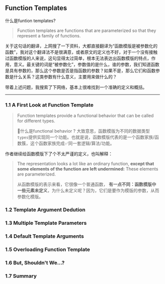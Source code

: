 ## Function Templates

什么是funtion templates?

> Function templates are functions that are parameterized so that they represent a family of functions.

关于这句话的翻译，上网搜了一下资料，大都直接翻译为“函数模版是被参数化的函数”，我对这个翻译法不是很满意，或者原文的定义也不好，对于一个没有接触过函数模版的人来说，这句显得太过简单，根本无法表达出函数模版的特点，作用，意义。最关键的词是“被参数化”，参数值的是什么，谁的参数，我们知道函数是具有参数的，那么这个参数是否是指函数的参数？如果不是，那么它们和函数参数是什么关系？这类参数有什么意义，主要用来做什么的？

带着上述问题，我搜索了下网络，基本上很难找到一个准确的定义和概括。

---

### 1.1 A First Look at Function Template

> Function templates provide a functional behavior that can be called for different types.
>
> 🤔什么是functional behavior ? 大致意思，函数模版为不同的数据类型`types`提供实现同一个功能。也就是说，函数模版代表的是一个函数家族/函数簇，这个函数家族完成✅同一套逻辑/算法/功能。

作者继续给函数模版下了个不太严谨的定义，也叫解释：

> The representation looks a lot like an ordinary function, **except that some elements of the function are left undermined:** These elements are parameterized.
>
> 从函数模版的表示来看，它很像一个普通函数， **有一点不同：函数模版中一些元素未定义**，为什么未定义呢？因为，它们是要作为模版的参数，从而参数化模版。  







### 1.2 Template Argument Dedution



### 1.3 Multiple Template Parameters



### 1.4 Default Template Arguments



### 1.5 Overloading Function Template



### 1.6 But, Shouldn't We...?



### 1.7 Summary



